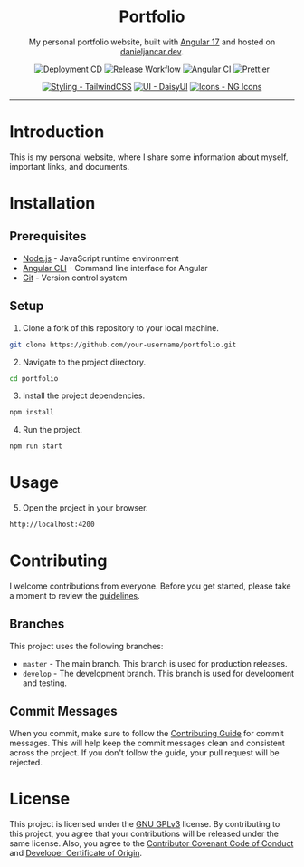 <div align="center">
    <h1>Portfolio</h1>
    <p>My personal portfolio website, built with <a href="https://angular,dev">Angular 17</a> and hosted on <a href="https://danieljancar.dev">danieljancar.dev</a>.</p>
</div>

<div align="center">

[![Deployment CD](https://github.com/danieljancar/portfolio/actions/workflows/pages/pages-build-deployment/badge.svg)](https://github.com/danieljancar/portfolio/actions/workflows/pages/pages-build-deployment)
[![Release Workflow](https://github.com/danieljancar/portfolio/actions/workflows/release.yml/badge.svg?branch=master)](https://github.com/danieljancar/portfolio/actions/workflows/release.yml)
[![Angular CI](https://github.com/danieljancar/portfolio/actions/workflows/ci.yml/badge.svg)](https://github.com/danieljancar/portfolio/actions/workflows/ci.yml)
[![Prettier](https://github.com/danieljancar/portfolio/actions/workflows/format.yml/badge.svg)](https://github.com/danieljancar/portfolio/actions/workflows/format.yml)

[![Styling - TailwindCSS](https://img.shields.io/badge/Styling-TailwindCSS-38bdf8?logo=tailwindcss)](https://tailwindcss.com/docs/installation)
[![UI - DaisyUI](https://img.shields.io/badge/UI-DaisyUI-1ed1a5?logo=daisyui)](https://daisyui.com/)
[![Icons - NG Icons](https://img.shields.io/badge/Icons-NG_Icons-c31a2f?logo=angular)](https://ng-icons.github.io/ng-icons/#/browse-icons)

</div>

---

# Introduction

This is my personal website, where I share some information about myself, important links, and documents.

# Installation

## Prerequisites

- [Node.js](https://nodejs.org/en/) - JavaScript runtime environment
- [Angular CLI](https://angular.io/cli) - Command line interface for Angular
- [Git](https://git-scm.com/) - Version control system

## Setup

1. Clone a fork of this repository to your local machine.

```bash
git clone https://github.com/your-username/portfolio.git
```

2. Navigate to the project directory.

```bash
cd portfolio
```

3. Install the project dependencies.

```bash
npm install
```

4. Run the project.

```bash
npm run start
```

# Usage

5. Open the project in your browser.

```bash
http://localhost:4200
```

# Contributing

I welcome contributions from everyone. Before you get started, please take a moment to review the [guidelines](CONTRIBUTING.md).

## Branches

This project uses the following branches:

- `master` - The main branch. This branch is used for production releases.
- `develop` - The development branch. This branch is used for development and testing.

## Commit Messages

When you commit, make sure to follow the [Contributing Guide](CONTRIBUTING.md) for commit messages. This will help keep the commit messages clean and consistent across the project. If you don't follow the guide, your pull request will be rejected.

# License

This project is licensed under the [GNU GPLv3](LICENSE) license. By contributing to this project, you agree that your contributions will be released under the same license. Also, you agree to the [Contributor Covenant Code of Conduct](CODE_OF_CONDUCT.md) and [Developer Certificate of Origin](DCO.md).
